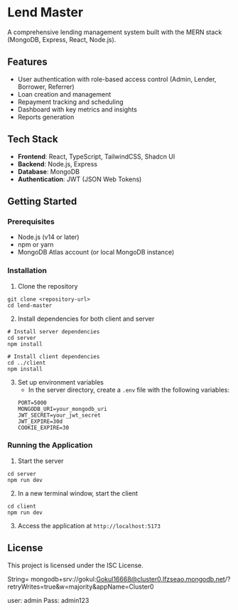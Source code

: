 # Lend Master

A comprehensive lending management system built with the MERN stack (MongoDB, Express, React, Node.js).

## Features

- User authentication with role-based access control (Admin, Lender, Borrower, Referrer)
- Loan creation and management
- Repayment tracking and scheduling
- Dashboard with key metrics and insights
- Reports generation

## Tech Stack

- **Frontend**: React, TypeScript, TailwindCSS, Shadcn UI
- **Backend**: Node.js, Express
- **Database**: MongoDB
- **Authentication**: JWT (JSON Web Tokens)

## Getting Started

### Prerequisites

- Node.js (v14 or later)
- npm or yarn
- MongoDB Atlas account (or local MongoDB instance)

### Installation

1. Clone the repository
```
git clone <repository-url>
cd lend-master
```

2. Install dependencies for both client and server
```
# Install server dependencies
cd server
npm install

# Install client dependencies
cd ../client
npm install
```

3. Set up environment variables
   - In the server directory, create a `.env` file with the following variables:
   ```
   PORT=5000
   MONGODB_URI=your_mongodb_uri
   JWT_SECRET=your_jwt_secret
   JWT_EXPIRE=30d
   COOKIE_EXPIRE=30
   ```

### Running the Application

1. Start the server
```
cd server
npm run dev
```

2. In a new terminal window, start the client
```
cd client
npm run dev
```

3. Access the application at `http://localhost:5173`

## License

This project is licensed under the ISC License. 


String= mongodb+srv://gokul:Gokul16668@cluster0.lfzseao.mongodb.net/?retryWrites=true&w=majority&appName=Cluster0

user: admin
Pass: admin123